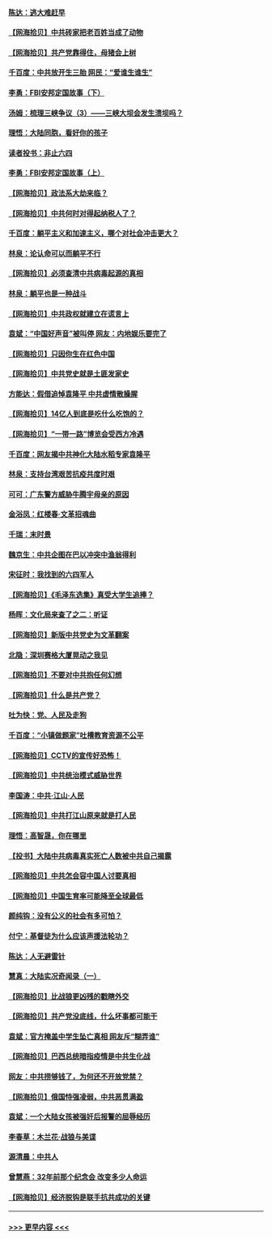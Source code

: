 #### [陈达：逃大难赶早](../pages/nsc993/n12993569.md?t=06030051) 
#### [【网海拾贝】中共砖家把老百姓当成了动物](../pages/nsc993/n12993483.md?t=06030051) 
#### [【网海拾贝】共产党靠得住，母猪会上树](../pages/nsc993/n12990730.md?t=06030051) 
#### [千百度：中共放开生三胎 网民：“爱谁生谁生”](../pages/nsc993/n12990644.md?t=06030051) 
#### [李勇：FBI安邦定国故事（下）](../pages/nsc993/n12987854.md?t=06030051) 
#### [汤姆：梳理三峡争议（3）——三峡大坝会发生溃坝吗？](../pages/nsc993/n12989806.md?t=06030051) 
#### [理悟：大陆同胞，看好你的孩子](../pages/nsc993/n12989778.md?t=06030051) 
#### [读者投书：非止六四](../pages/nsc993/n12989673.md?t=06030051) 
#### [李勇：FBI安邦定国故事（上）](../pages/nsc993/n12987749.md?t=06030051) 
#### [【网海拾贝】政法系大劫来临？](../pages/nsc993/n12987596.md?t=06030051) 
#### [【网海拾贝】中共何时对得起纳税人了？](../pages/nsc993/n12985578.md?t=06030051) 
#### [千百度：躺平主义和加速主义，哪个对社会冲击更大？](../pages/nsc993/n12985512.md?t=06030051) 
#### [林泉：论认命可以而躺平不行](../pages/nsc993/n12985505.md?t=06030051) 
#### [【网海拾贝】必须查清中共病毒起源的真相](../pages/nsc993/n12984276.md?t=06030051) 
#### [林泉：躺平也是一种战斗](../pages/nsc993/n12984194.md?t=06030051) 
#### [【网海拾贝】中共政权就建立在谎言上](../pages/nsc993/n12981880.md?t=06030051) 
#### [袁斌：“中国好声音”被叫停 网友：内地娱乐要完了](../pages/nsc993/n12981826.md?t=06030051) 
#### [【网海拾贝】只因你生在红色中国](../pages/nsc993/n12979096.md?t=06030051) 
#### [【网海拾贝】中共党史就是土匪发家史](../pages/nsc993/n12976478.md?t=06030051) 
#### [方能达：假借追悼袁隆平 中共虚情散臊腥](../pages/nsc993/n12976396.md?t=06030051) 
#### [【网海拾贝】14亿人到底是吃什么吃饱的？](../pages/nsc993/n12974125.md?t=06030051) 
#### [【网海拾贝】“一带一路”博览会受西方冷遇](../pages/nsc993/n12971787.md?t=06030051) 
#### [千百度：网友揭中共神化大陆水稻专家袁隆平](../pages/nsc993/n12971733.md?t=06030051) 
#### [林泉：支持台湾艰苦抗疫共度时艰](../pages/nsc993/n12971350.md?t=06030051) 
#### [可可：广东警方威胁牛腾宇母亲的原因](../pages/nsc993/n12971100.md?t=06030051) 
#### [金浴凤：红楼春·文革招魂曲](../pages/nsc993/n12970354.md?t=06030051) 
#### [千瑞：末时景](../pages/nsc993/n12970337.md?t=06030051) 
#### [魏京生：中共企图在巴以冲突中渔翁得利](../pages/nsc993/n12970286.md?t=06030051) 
#### [宋征时：我找到的六四军人](../pages/nsc993/n12970213.md?t=06030051) 
#### [【网海拾贝】《毛泽东选集》真受大学生追捧？](../pages/nsc993/n12968779.md?t=06030051) 
#### [杨晖：文化局来查了之二：听证](../pages/nsc993/n12966528.md?t=06030051) 
#### [【网海拾贝】新版中共党史为文革翻案](../pages/nsc993/n12967526.md?t=06030051) 
#### [北隐：深圳赛格大厦晃动之我见](../pages/nsc993/n12967393.md?t=06030051) 
#### [【网海拾贝】不要对中共抱任何幻想](../pages/nsc993/n12965222.md?t=06030051) 
#### [【网海拾贝】什么是共产党？](../pages/nsc993/n12962781.md?t=06030051) 
#### [吐为快：党、人民及走狗](../pages/nsc993/n12962747.md?t=06030051) 
#### [千百度：“小镇做题家”吐槽教育资源不公平](../pages/nsc993/n12962705.md?t=06030051) 
#### [【网海拾贝】CCTV的宣传好恐怖！](../pages/nsc993/n12959984.md?t=06030051) 
#### [【网海拾贝】中共统治模式威胁世界](../pages/nsc993/n12957622.md?t=06030051) 
#### [李国涛：中共‧江山‧人民](../pages/nsc993/n12957502.md?t=06030051) 
#### [【网海拾贝】中共打江山原来就是打人民](../pages/nsc993/n12954345.md?t=06030051) 
#### [理悟：高智晟，你在哪里](../pages/nsc993/n12953115.md?t=06030051) 
#### [【投书】大陆中共病毒真实死亡人数被中共自己揭露](../pages/nsc993/n12953050.md?t=06030051) 
#### [【网海拾贝】中共怎会容中国人讨要真相](../pages/nsc993/n12952161.md?t=06030051) 
#### [【网海拾贝】中国生育率可能降至全球最低](../pages/nsc993/n12948793.md?t=06030051) 
#### [颜纯钩：没有公义的社会有多可怕？](../pages/nsc993/n12947626.md?t=06030051) 
#### [付宁：基督徒为什么应该声援法轮功？](../pages/nsc993/n12947233.md?t=06030051) 
#### [陈达：人无避雷针](../pages/nsc993/n12947098.md?t=06030051) 
#### [慧真：大陆实况奇闻录（一）](../pages/nsc993/n12945811.md?t=06030051) 
#### [【网海拾贝】比战狼更凶残的戳瞎外交](../pages/nsc993/n12945717.md?t=06030051) 
#### [【网海拾贝】共产党没底线，什么坏事都可能干](../pages/nsc993/n12942090.md?t=06030051) 
#### [袁斌：官方掩盖中学生坠亡真相 网友斥“糊弄谁”](../pages/nsc993/n12942029.md?t=06030051) 
#### [【网海拾贝】巴西总统暗指疫情是中共生化战](../pages/nsc993/n12938999.md?t=06030051) 
#### [网友：中共捞够钱了，为何还不开放党禁？](../pages/nsc993/n12938952.md?t=06030051) 
#### [【网海拾贝】俄国恃强凌弱，中共恶贯满盈](../pages/nsc993/n12936626.md?t=06030051) 
#### [袁斌：一个大陆女孩被强奸后报警的屈辱经历](../pages/nsc993/n12936547.md?t=06030051) 
#### [李春草：木兰花·战狼与美谍](../pages/nsc993/n12935995.md?t=06030051) 
#### [源清晨：中共人](../pages/nsc993/n12935589.md?t=06030051) 
#### [曾慧燕：32年前那个纪念会 改变多少人命运](../pages/nsc993/n12934233.md?t=06030051) 
#### [【网海拾贝】经济脱钩是联手抗共成功的关键](../pages/nsc993/n12934176.md?t=06030051) 

----
#### [ >>> 更早内容 <<< ](../indexes/nsc993-earlier.md)
